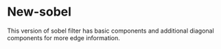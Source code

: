 # New-sobel
This version of sobel filter has basic components and additional diagonal components for more edge information.
